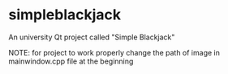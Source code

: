 # simpleblackjack
An university Qt project called "Simple Blackjack" 

NOTE: for project to work properly change the path of image in mainwindow.cpp file at the beginning
